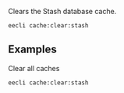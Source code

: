 Clears the Stash database cache.

```
eecli cache:clear:stash
```



## Examples

Clear all caches

```
eecli cache:clear:stash
```